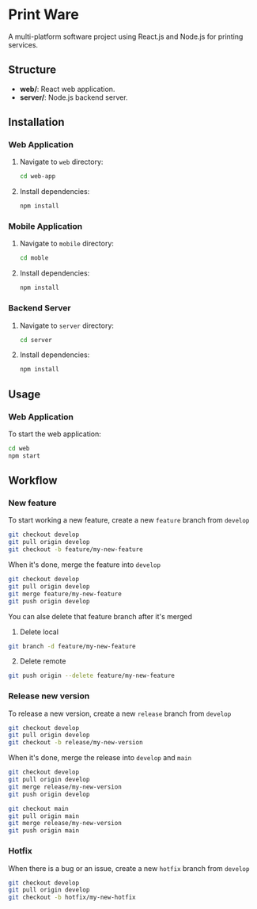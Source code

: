 # Print Ware

A multi-platform software project using React.js and Node.js for printing services.

## Structure

- **web/**: React web application.
- **server/**: Node.js backend server.

## Installation

### Web Application
1. Navigate to `web` directory:
    ```sh
    cd web-app
    ```
2. Install dependencies:
    ```sh
    npm install
    ```

### Mobile Application
1. Navigate to `mobile` directory:
    ```sh
    cd moble
    ```
2. Install dependencies:
    ```sh
    npm install
    ```

### Backend Server
1. Navigate to `server` directory:
    ```sh
    cd server
    ```
2. Install dependencies:
    ```sh
    npm install
    ```

## Usage

### Web Application
To start the web application:
```sh
cd web
npm start
```

## Workflow

### New feature
To start working a new feature, create a new `feature` branch from `develop`
```sh
git checkout develop
git pull origin develop
git checkout -b feature/my-new-feature
```
When it's done, merge the feature into `develop`
```sh
git checkout develop
git pull origin develop
git merge feature/my-new-feature
git push origin develop
```
You can alse delete that feature branch after it's merged
1. Delete local
```sh
git branch -d feature/my-new-feature
```
2. Delete remote
```sh
git push origin --delete feature/my-new-feature
```

### Release new version
To release a new version, create a new `release` branch from `develop`
```sh
git checkout develop
git pull origin develop
git checkout -b release/my-new-version
```

When it's done, merge the release into `develop` and `main`
```sh
git checkout develop
git pull origin develop
git merge release/my-new-version
git push origin develop

git checkout main
git pull origin main
git merge release/my-new-version
git push origin main
```

### Hotfix
When there is a bug or an issue, create a new `hotfix` branch from `develop`
```sh
git checkout develop
git pull origin develop
git checkout -b hotfix/my-new-hotfix
```

